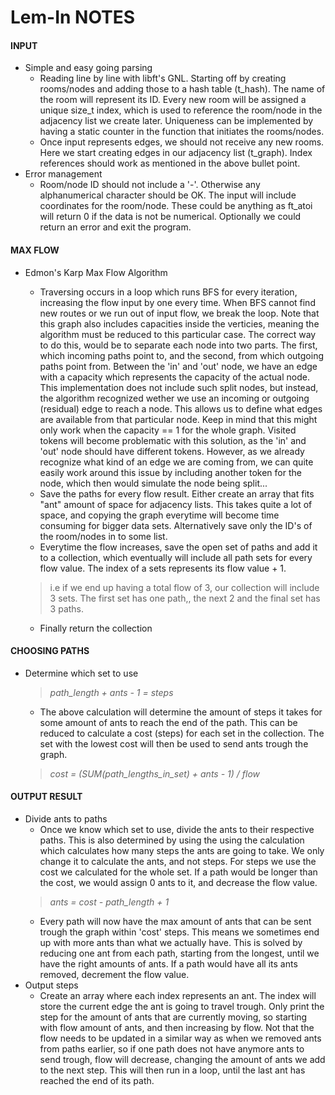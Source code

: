 # Lem-In NOTES

#### INPUT
*	Simple and easy going parsing
	*	Reading line by line with libft's GNL. Starting off by creating rooms/nodes
	and adding those to a hash table (t_hash). The name of the room will represent its ID. Every new room will be assigned a unique size_t index, which is used to reference the room/node in the adjacency list we create later. Uniqueness can be implemented by having a static counter in the function that initiates the rooms/nodes.
	*	Once input represents edges, we should not receive any new rooms. Here we start creating edges in our adjacency list (t_graph). Index references should work as mentioned in the above bullet point.
*	Error management
	*	Room/node ID should not include a '-'. Otherwise any alphanumerical character should be OK. The input will include coordinates for the room/node. These could be anything as ft_atoi will return 0 if the data is not be numerical. Optionally we could return an error and exit the program.

#### MAX FLOW
*	Edmon's Karp Max Flow Algorithm
	*	Traversing occurs in a loop which runs BFS for every iteration, increasing the flow input by one every time. When BFS cannot find new routes or we run out of input flow, we break the loop. Note that this graph also includes capacities inside the verticies, meaning the algorithm must be reduced to this particular case. The correct way to do this, would be to separate each node into two parts. The first, which incoming paths point to, and the second, from which outgoing paths point from. Between the 'in' and 'out' node, we have an edge with a capacity which represents the capacity of the actual node. This implementation does not include such split nodes, but instead, the algorithm recognized wether we use an incoming or outgoing (residual) edge to reach a node. This allows us to define what edges are available from that particular node. Keep in mind that this might only work when the capacity == 1 for the whole graph. Visited tokens will become problematic with this solution, as the 'in' and 'out' node should have different tokens. However, as we already recognize what kind of an edge we are coming from, we can quite easily work around this issue by including another token for the node, which then would simulate the node being split...
	*	Save the paths for every flow result. Either create an array that fits "ant" amount of space for adjacency lists. This takes quite a lot of space, and copying the graph everytime will become time consuming for bigger data sets. Alternatively save only the ID's of the room/nodes in to some list.
	*	Everytime the flow increases, save the open set of paths and add it to a collection, which eventually will include all path sets for every flow value. The index of a sets represents its flow value + 1.
	
	>i.e if we end up having a total flow of 3, our collection will include 3 sets. The first set has one path,, the next 2 and the final set has 3 paths.

	*	Finally return the collection

#### CHOOSING PATHS
*	Determine which set to use
	>*path_length + ants - 1 = steps*
	*	The above calculation will determine the amount of steps it takes for some amount of ants to reach the end of the path. This can be reduced to calculate a cost (steps) for each set in the collection. The set with the lowest cost will then be used to send ants trough the graph.

	>*cost = (SUM(path_lengths_in_set) + ants - 1) / flow*

#### OUTPUT RESULT
*	Divide ants to paths
	*	Once we know which set to use, divide the ants to their respective paths. This is also determined by using the using the calculation which calculates how many steps the ants are going to take. We only change it to calculate the ants, and not steps. For steps we use the cost we calculated for the whole set. If a path would be longer than the cost, we would assign 0 ants to it, and decrease the flow value.
	>*ants = cost - path_length + 1*
	*	Every path will now have the max amount of ants that can be sent trough the graph within 'cost' steps. This means we sometimes end up with more ants than what we actually have. This is solved by reducing one ant from each path, starting from the longest, until we have the right amounts of ants. If a path would have all its ants removed, decrement the flow value.
*	Output steps
	*	Create an array where each index represents an ant. The index will store the current edge the ant is going to travel trough. Only print the step for the amount of ants that are currently moving, so starting with flow amount of ants, and then increasing by flow. Not that the flow needs to be updated in a similar way as when we removed ants from paths earlier, so if one path does not have anymore ants to send trough, flow will decrease, changing the amount of ants we add to the next step. This will then run in a loop, until the last ant has reached the end of its path.

